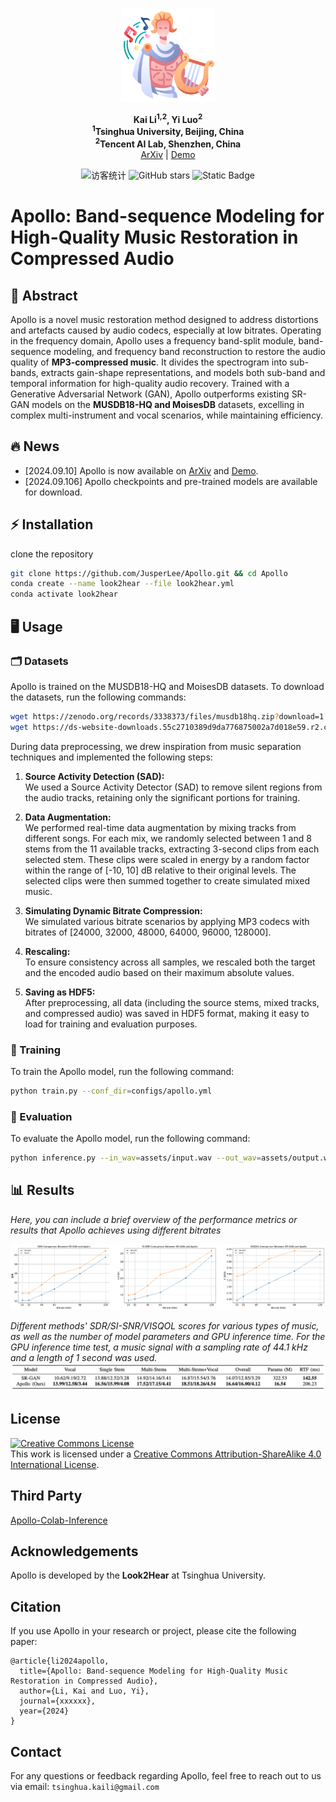 <p align="center">
  <img src="asserts/apollo-logo.png" alt="Logo" width="150"/>
</p>

<p align="center">
  <strong>Kai Li<sup>1,2</sup>, Yi Luo<sup>2</sup></strong><br>
    <strong><sup>1</sup>Tsinghua University, Beijing, China</strong><br>
    <strong><sup>2</sup>Tencent AI Lab, Shenzhen, China</strong><br>
  <a href="#">ArXiv</a> | <a href="https://cslikai.cn/Apollo/">Demo</a>

<p align="center">
  <img src="https://visitor-badge.laobi.icu/badge?page_id=JusperLee.Apollo" alt="访客统计" />
  <img src="https://img.shields.io/github/stars/JusperLee/Apollo?style=social" alt="GitHub stars" />
  <img alt="Static Badge" src="https://img.shields.io/badge/license-Apache--2.0-blue">
</p>

<p align="center">

# Apollo: Band-sequence Modeling for High-Quality Music Restoration in Compressed Audio

## 📖 Abstract

Apollo is a novel music restoration method designed to address distortions and artefacts caused by audio codecs, especially at low bitrates. Operating in the frequency domain, Apollo uses a frequency band-split module, band-sequence modeling, and frequency band reconstruction to restore the audio quality of **MP3-compressed music**. It divides the spectrogram into sub-bands, extracts gain-shape representations, and models both sub-band and temporal information for high-quality audio recovery. Trained with a Generative Adversarial Network (GAN), Apollo outperforms existing SR-GAN models on the **MUSDB18-HQ and MoisesDB** datasets, excelling in complex multi-instrument and vocal scenarios, while maintaining efficiency.

## 🔥 News

- [2024.09.10] Apollo is now available on [ArXiv](#) and [Demo](https://cslikai.cn/Apollo/).
- [2024.09.106] Apollo checkpoints and pre-trained models are available for download.

## ⚡️ Installation

clone the repository

```bash
git clone https://github.com/JusperLee/Apollo.git && cd Apollo
conda create --name look2hear --file look2hear.yml
conda activate look2hear
```

## 🖥️ Usage

### 🗂️ Datasets

Apollo is trained on the MUSDB18-HQ and MoisesDB datasets. To download the datasets, run the following commands:

```bash
wget https://zenodo.org/records/3338373/files/musdb18hq.zip?download=1
wget https://ds-website-downloads.55c2710389d9da776875002a7d018e59.r2.cloudflarestorage.com/moisesdb.zip
```
During data preprocessing, we drew inspiration from music separation techniques and implemented the following steps:

1. **Source Activity Detection (SAD):**  
   We used a Source Activity Detector (SAD) to remove silent regions from the audio tracks, retaining only the significant portions for training.

2. **Data Augmentation:**  
   We performed real-time data augmentation by mixing tracks from different songs. For each mix, we randomly selected between 1 and 8 stems from the 11 available tracks, extracting 3-second clips from each selected stem. These clips were scaled in energy by a random factor within the range of [-10, 10] dB relative to their original levels. The selected clips were then summed together to create simulated mixed music.

3. **Simulating Dynamic Bitrate Compression:**  
   We simulated various bitrate scenarios by applying MP3 codecs with bitrates of [24000, 32000, 48000, 64000, 96000, 128000]. 

4. **Rescaling:**  
   To ensure consistency across all samples, we rescaled both the target and the encoded audio based on their maximum absolute values.

5. **Saving as HDF5:**  
   After preprocessing, all data (including the source stems, mixed tracks, and compressed audio) was saved in HDF5 format, making it easy to load for training and evaluation purposes.

### 🚀 Training
To train the Apollo model, run the following command:

```bash
python train.py --conf_dir=configs/apollo.yml
```

### 🎨 Evaluation
To evaluate the Apollo model, run the following command:

```bash
python inference.py --in_wav=assets/input.wav --out_wav=assets/output.wav
```

## 📊 Results

*Here, you can include a brief overview of the performance metrics or results that Apollo achieves using different bitrates*

![](./asserts/bitrates.png)


*Different methods' SDR/SI-SNR/VISQOL scores for various types of music, as well as the number of model parameters and GPU inference time. For the GPU inference time test, a music signal with a sampling rate of 44.1 kHz and a length of 1 second was used.*
![](./asserts/types.png)

## License

<a rel="license" href="http://creativecommons.org/licenses/by-sa/4.0/"><img alt="Creative Commons License" style="border-width:0" src="https://i.creativecommons.org/l/by-sa/4.0/88x31.png" /></a><br />This work is licensed under a <a rel="license" href="http://creativecommons.org/licenses/by-sa/4.0/">Creative Commons Attribution-ShareAlike 4.0 International License</a>.

## Third Party

[Apollo-Colab-Inference](https://github.com/jarredou/Apollo-Colab-Inference)

## Acknowledgements

Apollo is developed by the **Look2Hear** at Tsinghua University.

## Citation

If you use Apollo in your research or project, please cite the following paper:

```
@article{li2024apollo,
  title={Apollo: Band-sequence Modeling for High-Quality Music Restoration in Compressed Audio},
  author={Li, Kai and Luo, Yi},
  journal={xxxxxx},
  year={2024}
}
```

## Contact

For any questions or feedback regarding Apollo, feel free to reach out to us via email: `tsinghua.kaili@gmail.com`
